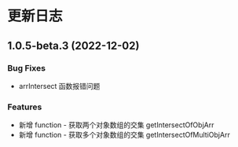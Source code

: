 # 更新日志
## 1.0.5-beta.3 (2022-12-02)
### Bug Fixes
* arrIntersect 函数报错问题
### Features
* 新增 function - 获取两个对象数组的交集 getIntersectOfObjArr
* 新增 function - 获取多个对象数组的交集 getIntersectOfMultiObjArr  

